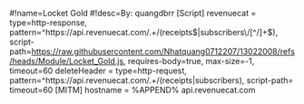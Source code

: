 #!name=Locket Gold 
#!desc=By: quangdbrr
[Script]
revenuecat = type=http-response, pattern=^https:\/\/api\.revenuecat\.com\/.+\/(receipts$|subscribers\/[^/]+$), script-path=https://raw.githubusercontent.com/Nhatquang0712207/13022008/refs/heads/Module/Locket_Gold.js, requires-body=true, max-size=-1, timeout=60
deleteHeader = type=http-request, pattern=^https:\/\/api\.revenuecat\.com\/.+\/(receipts|subscribers), script-path= timeout=60
[MITM]
hostname = %APPEND% api.revenuecat.com
